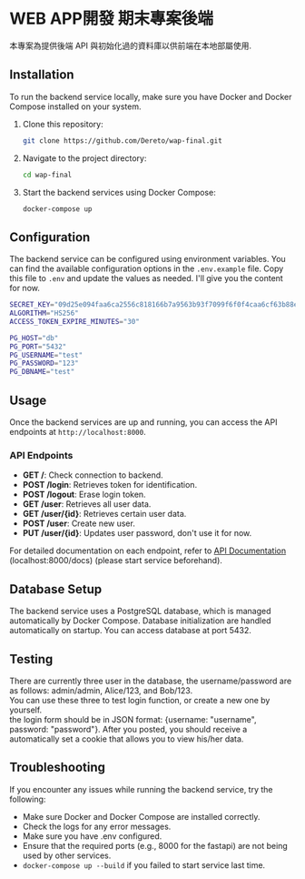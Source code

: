 # WEB APP開發 期末專案後端

本專案為提供後端 API 與初始化過的資料庫以供前端在本地部屬使用.

## Installation

To run the backend service locally, make sure you have Docker and Docker Compose installed on your system.

1. Clone this repository:
   ```bash
   git clone https://github.com/Dereto/wap-final.git
   ```

2. Navigate to the project directory:
   ```bash
   cd wap-final
   ```

3. Start the backend services using Docker Compose:
   ```bash
   docker-compose up
   ```

## Configuration

The backend service can be configured using environment variables. You can find the available configuration options in the `.env.example` file. Copy this file to `.env` and update the values as needed.
I'll give you the content for now.
   ```bash
SECRET_KEY="09d25e094faa6ca2556c818166b7a9563b93f7099f6f0f4caa6cf63b88e8d3e7"
ALGORITHM="HS256"
ACCESS_TOKEN_EXPIRE_MINUTES="30"

PG_HOST="db"
PG_PORT="5432"
PG_USERNAME="test"
PG_PASSWORD="123"
PG_DBNAME="test"
   ```


## Usage

Once the backend services are up and running, you can access the API endpoints at `http://localhost:8000`.

### API Endpoints

- **GET /**: Check connection to backend.
- **POST /login**: Retrieves token for identification.
- **POST /logout**: Erase login token.
- **GET /user**: Retrieves all user data.
- **GET /user/{id}**: Retrieves certain user data.
- **POST /user**: Create new user.
- **PUT /user/{id}**: Updates user password, don't use it for now.

For detailed documentation on each endpoint, refer to [API Documentation](localhost:8000/docs) (localhost:8000/docs) (please start service beforehand).

## Database Setup

The backend service uses a PostgreSQL database, which is managed automatically by Docker Compose. Database initialization are handled automatically on startup.
You can access database at port 5432.

## Testing

There are currently three user in the database, the username/password are as follows: admin/admin, Alice/123, and Bob/123.\
You can use these three to test login function, or create a new one by yourself.\
the login form should be in JSON format: {username: "username", password: "password"}. After you posted, you should receive a
automatically set a cookie that allows you to view his/her data.

## Troubleshooting

If you encounter any issues while running the backend service, try the following:

- Make sure Docker and Docker Compose are installed correctly.
- Check the logs for any error messages.
- Make sure you have .env configured.
- Ensure that the required ports (e.g., 8000 for the fastapi) are not being used by other services.
- `docker-compose up --build` if you failed to start service last time.